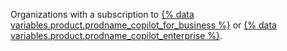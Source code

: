 Organizations with a subscription to [{% data variables.product.prodname_copilot_for_business %}](/copilot/copilot-business/about-github-copilot-business) or [{% data variables.product.prodname_copilot_enterprise %}](/copilot/github-copilot-enterprise/overview/about-github-copilot-enterprise).
